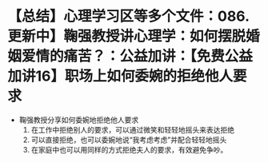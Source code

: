 # 【总结】心理学习区等多个文件：086.更新中】鞠强教授讲心理学：如何摆脱婚姻爱情的痛苦？：公益加讲：【免费公益加讲16】职场上如何委婉的拒绝他人要求

-   鞠强教授分享如何委婉地拒绝他人要求
    1.  在工作中拒绝别人的要求，可以通过微笑和轻轻地摇头来表达拒绝
    2.  可以直接拒绝，也可以委婉地说“我考虑考虑”并配合轻轻地摇头
    3.  在家庭中也可以用同样的方式拒绝夫人的要求，有效避免争吵。